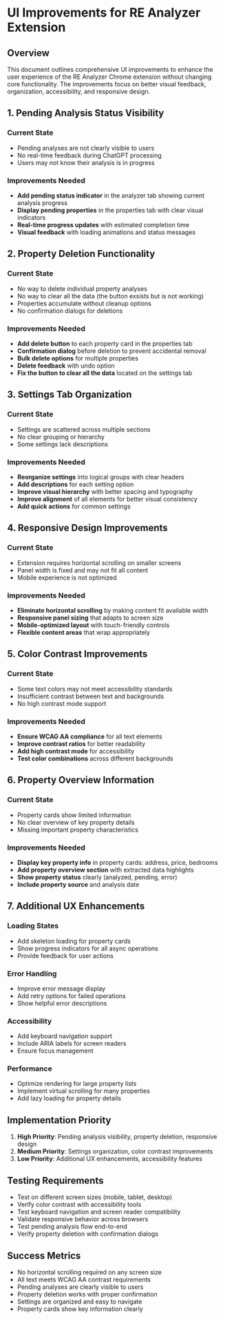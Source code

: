 # UI Improvements for RE Analyzer Extension

## Overview
This document outlines comprehensive UI improvements to enhance the user experience of the RE Analyzer Chrome extension without changing core functionality. The improvements focus on better visual feedback, organization, accessibility, and responsive design.

## 1. Pending Analysis Status Visibility

### Current State
- Pending analyses are not clearly visible to users
- No real-time feedback during ChatGPT processing
- Users may not know their analysis is in progress

### Improvements Needed
- **Add pending status indicator** in the analyzer tab showing current analysis progress
- **Display pending properties** in the properties tab with clear visual indicators
- **Real-time progress updates** with estimated completion time
- **Visual feedback** with loading animations and status messages



## 2. Property Deletion Functionality

### Current State
- No way to delete individual property analyses
- No way to clear all the data (the button exsists but is not working)
- Properties accumulate without cleanup options
- No confirmation dialogs for deletions

### Improvements Needed
- **Add delete button** to each property card in the properties tab
- **Confirmation dialog** before deletion to prevent accidental removal
- **Bulk delete options** for multiple properties
- **Delete feedback** with undo option
- **Fix the button to clear all the data** located on the settings tab



## 3. Settings Tab Organization

### Current State
- Settings are scattered across multiple sections
- No clear grouping or hierarchy
- Some settings lack descriptions

### Improvements Needed
- **Reorganize settings** into logical groups with clear headers
- **Add descriptions** for each setting option
- **Improve visual hierarchy** with better spacing and typography
- **Improve alignment** of all elements for better visual consistency
- **Add quick actions** for common settings



## 4. Responsive Design Improvements

### Current State
- Extension requires horizontal scrolling on smaller screens
- Panel width is fixed and may not fit all content
- Mobile experience is not optimized

### Improvements Needed
- **Eliminate horizontal scrolling** by making content fit available width
- **Responsive panel sizing** that adapts to screen size
- **Mobile-optimized layout** with touch-friendly controls
- **Flexible content areas** that wrap appropriately



## 5. Color Contrast Improvements

### Current State
- Some text colors may not meet accessibility standards
- Insufficient contrast between text and backgrounds
- No high contrast mode support

### Improvements Needed
- **Ensure WCAG AA compliance** for all text elements
- **Improve contrast ratios** for better readability
- **Add high contrast mode** for accessibility
- **Test color combinations** across different backgrounds



## 6. Property Overview Information

### Current State
- Property cards show limited information
- No clear overview of key property details
- Missing important property characteristics

### Improvements Needed
- **Display key property info** in property cards: address, price, bedrooms
- **Add property overview section** with extracted data highlights
- **Show property status** clearly (analyzed, pending, error)
- **Include property source** and analysis date



## 7. Additional UX Enhancements

### Loading States
- Add skeleton loading for property cards
- Show progress indicators for all async operations
- Provide feedback for user actions

### Error Handling
- Improve error message display
- Add retry options for failed operations
- Show helpful error descriptions

### Accessibility
- Add keyboard navigation support
- Include ARIA labels for screen readers
- Ensure focus management

### Performance
- Optimize rendering for large property lists
- Implement virtual scrolling for many properties
- Add lazy loading for property details

## Implementation Priority

1. **High Priority**: Pending analysis visibility, property deletion, responsive design
2. **Medium Priority**: Settings organization, color contrast improvements
3. **Low Priority**: Additional UX enhancements, accessibility features

## Testing Requirements

- Test on different screen sizes (mobile, tablet, desktop)
- Verify color contrast with accessibility tools
- Test keyboard navigation and screen reader compatibility
- Validate responsive behavior across browsers
- Test pending analysis flow end-to-end
- Verify property deletion with confirmation dialogs

## Success Metrics

- No horizontal scrolling required on any screen size
- All text meets WCAG AA contrast requirements
- Pending analyses are clearly visible to users
- Property deletion works with proper confirmation
- Settings are organized and easy to navigate
- Property cards show key information clearly
